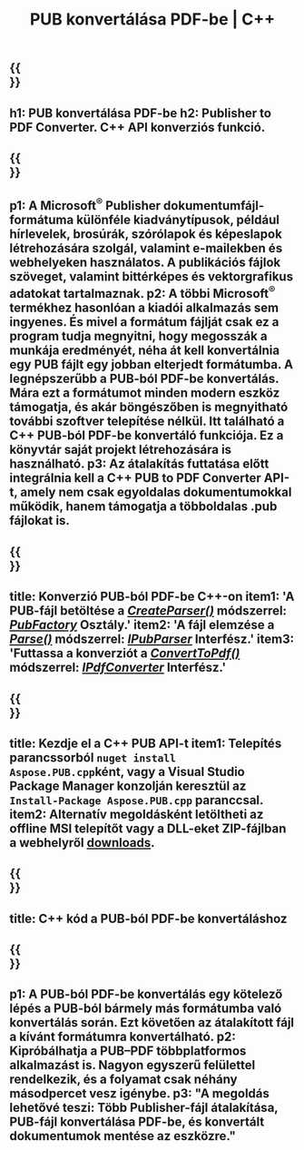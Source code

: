 ﻿---
translation: true
template: /_templates/conversion-child.md
title: PUB konvertálása PDF-be | C++
description: Konvertálja a PUB-t PDF-be a C++ API-val Windows, Linux és Mac OS X rendszeren. Kiadói konverziós funkció, amely könnyen integrálható saját megoldásába.
url: /cpp/conversion/pub-to-pdf/
metakeywords: pub pdf c++ formátumba, pub konvertálása pdf cpp formátumba, c++ pub pdf formátumba, kiadó pdf c++ formátumba
family: pub
platformtag: cpp
feature: conversion
---

{{<section banner>}}
---
h1: PUB konvertálása PDF-be
h2: Publisher to PDF Converter. С++ API konverziós funkció.
---

{{<section overview>}}
---
p1: A Microsoft<sup>®</sup> Publisher dokumentumfájl-formátuma különféle kiadványtípusok, például hírlevelek, brosúrák, szórólapok és képeslapok létrehozására szolgál, valamint e-mailekben és webhelyeken használatos. A publikációs fájlok szöveget, valamint bittérképes és vektorgrafikus adatokat tartalmaznak.
p2: A többi Microsoft<sup>®</sup> termékhez hasonlóan a kiadói alkalmazás sem ingyenes. És mivel a formátum fájlját csak ez a program tudja megnyitni, hogy megosszák a munkája eredményét, néha át kell konvertálnia egy PUB fájlt egy jobban elterjedt formátumba. A legnépszerűbb a PUB-ból PDF-be konvertálás. Mára ezt a formátumot minden modern eszköz támogatja, és akár böngészőben is megnyitható további szoftver telepítése nélkül. Itt található a C++ PUB-ból PDF-be konvertáló funkciója. Ez a könyvtár saját projekt létrehozására is használható.
p3: Az átalakítás futtatása előtt integrálnia kell a C++ PUB to PDF Converter API-t, amely nem csak egyoldalas dokumentumokkal működik, hanem támogatja a többoldalas .pub fájlokat is.
---

{{<section feature1>}}
---
title: Konverzió PUB-ból PDF-be C++-on
item1: 'A PUB-fájl betöltése a [*CreateParser()*](https://reference.aspose.com/pub/cpp/class/aspose.pub.pub_factory#a88c04c4c35d45ee8febc7e1554d03c4b) módszerrel: [*PubFactory*](https://reference.aspose.com/pub/cpp/class/aspose.pub.pub_factory) Osztály.'
item2: 'A fájl elemzése a [*Parse()*](https://reference.aspose.com/pub/cpp/class/aspose.pub.i_pub_parser#ae9fc7043f382a5b4a7b694f0fe477915) módszerrel: [*IPubParser*](https://reference.aspose.com/pub/cpp/class/aspose.pub.i_pub_parser) Interfész.'
item3: 'Futtassa a konverziót a [*ConvertToPdf()*](https://reference.aspose.com/pub/cpp/class/aspose.pub.i_pdf_converter#acdea381bc8f2a2799e73a039b09ecdb5) módszerrel: [*IPdfConverter*](https://reference.aspose.com/pub/cpp/class/aspose.pub.i_pdf_converter) Interfész.'
---

{{<section feature2>}}
---
title: Kezdje el a C++ PUB API-t
item1: Telepítés parancssorból ```nuget install Aspose.PUB.cpp```ként, vagy a Visual Studio Package Manager konzolján keresztül az ```Install-Package Aspose.PUB.cpp``` paranccsal.
item2: Alternatív megoldásként letöltheti az offline MSI telepítőt vagy a DLL-eket ZIP-fájlban a  webhelyről [downloads](https://releases.aspose.com/pub/cpp).
---

{{<section codeexample>}}
---
title: C++ kód a PUB-ból PDF-be konvertáláshoz
---

{{<section summary>}}
---
p1: A PUB-ból PDF-be konvertálás egy kötelező lépés a PUB-ból bármely más formátumba való konvertálás során. Ezt követően az átalakított fájl a kívánt formátumra konvertálható.
p2: Kipróbálhatja a PUB–PDF többplatformos alkalmazást is. Nagyon egyszerű felülettel rendelkezik, és a folyamat csak néhány másodpercet vesz igénybe.
p3: "A megoldás lehetővé teszi: Több Publisher-fájl átalakítása, PUB-fájl konvertálása PDF-be, és konvertált dokumentumok mentése az eszközre."
---